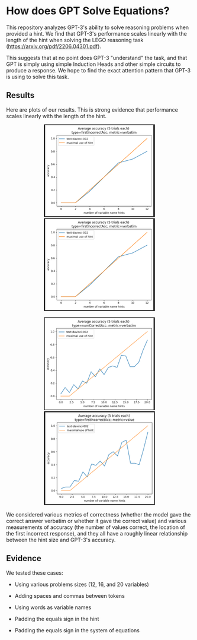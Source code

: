 # How does GPT Solve Equations?



This repository analyzes GPT-3's ability to solve reasoning problems when provided a hint. We find that GPT-3's performance scales linearly with the length of the hint when solving the LEGO reasoning task (https://arxiv.org/pdf/2206.04301.pdf). 


This suggests that at no point does GPT-3 "understand" the task, and that GPT is simply using simple Induction Heads and other simple circuits to produce a response. We hope to find the exact attention pattern that GPT-3 is using to solve this task.




## Results

Here are plots of our results. This is strong evidence that performance scales linearly with the length of the hint. 

<p align="center">
<img src="/images/00.png" alt="12 hints 1" width="300"/>
<img src="/images/01.png" alt="12 hints 2" width="300"/>
</p>

<p align="center">
<img src="/images/02.png" alt="20 hints 1" width="300"/>
<img src="/images/03.png" alt="20 hints 2" width="300"/>
</p>


We considered various metrics of correctness (whether the model gave the correct answer verbatim or whether it gave the correct value) and various measurements of accuracy (the number of values correct, the location of the first incorrect response), and they all have a roughly linear relationship between the hint size and GPT-3's accuracy.




## Evidence



We tested these cases:


- Using various problems sizes (12, 16, and 20 variables)

- Adding spaces and commas between tokens

- Using words as variable names

- Padding the equals sign in the hint

- Padding the equals sign in the system of equations


